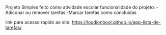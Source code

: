Projeto Simples feito como atividade escolar
funcionalidade do projeto:
-Adiconar ou remover tarefas
-Marcar tarefas como concluidas

link para acesso rapido ao site:
https://loudionbool.github.io/app-lista-de-tarefas/
